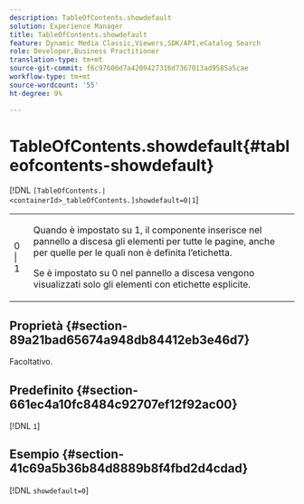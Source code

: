 ```yaml
---
description: TableOfContents.showdefault
solution: Experience Manager
title: TableOfContents.showdefault
feature: Dynamic Media Classic,Viewers,SDK/API,eCatalog Search
role: Developer,Business Practitioner
translation-type: tm+mt
source-git-commit: f6c97606d7a4209427316d7367013ad9585a5cae
workflow-type: tm+mt
source-wordcount: '55'
ht-degree: 9%

---
```



# TableOfContents.showdefault{#tableofcontents-showdefault}

[!DNL `[TableOfContents.|<containerId>_tableOfContents.]showdefault=0|1`]

<table id="table_BE34F807437C4955A2A640495E05138F"> 
 <tbody> 
  <tr> 
   <td> <p> <span class="codeph"> 0 | 1</span> </p> </td> 
   <td> <p> Quando è impostato su <span class="codeph"> 1</span>, il componente inserisce nel pannello a discesa gli elementi per tutte le pagine, anche per quelle per le quali non è definita l’etichetta. </p> <p>Se è impostato su <span class="codeph"> 0</span> nel pannello a discesa vengono visualizzati solo gli elementi con etichette esplicite. </p> </td> 
  </tr> 
 </tbody> 
</table>

## Proprietà {#section-89a21bad65674a948db84412eb3e46d7}

Facoltativo.

## Predefinito {#section-661ec4a10fc8484c92707ef12f92ac00}

[!DNL `1`]

## Esempio {#section-41c69a5b36b84d8889b8f4fbd2d4cdad}

[!DNL `showdefault=0`]
